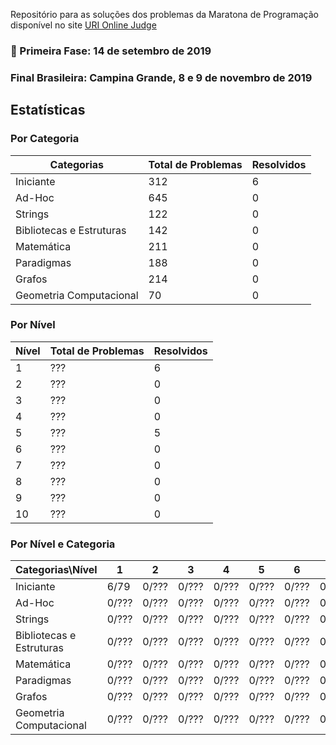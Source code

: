Repositório para as soluções dos problemas da Maratona de Programação disponível no site [URI Online Judge](https://www.urionlinejudge.com.br/)

### 🎯 Primeira Fase: 14 de setembro de 2019 
### Final Brasileira: Campina Grande, 8 e 9 de novembro de 2019



## Estatísticas

### Por Categoria

| Categorias               | Total de Problemas | Resolvidos |
|--------------------------|--------------------|------------|
| Iniciante                | 312                | 6          |
| Ad-Hoc                   | 645                | 0          |
| Strings                  | 122                | 0          |
| Bibliotecas e Estruturas | 142                | 0          |
| Matemática               | 211                | 0          |
| Paradigmas               | 188                | 0          |
| Grafos                   | 214                | 0          |
| Geometria Computacional  | 70                 | 0          |


### Por Nível

| Nível | Total de Problemas | Resolvidos |
|-------|--------------------|------------|
| 1     | ???                | 6          |
| 2     | ???                | 0          |
| 3     | ???                | 0          |
| 4     | ???                | 0          |
| 5     | ???                | 5          |
| 6     | ???                | 0          |
| 7     | ???                | 0          |
| 8     | ???                | 0          |
| 9     | ???                | 0          |
| 10    | ???                | 0          |

### Por Nível e Categoria

| Categorias\Nível         |   1   |    2  |    3  |    4  |    5  |    6  |    7  |    8  |    9  |   10  |
|--------------------------|-------|-------|-------|-------|-------|-------|-------|-------|-------|-------|
| Iniciante                | 6/79  | 0/??? | 0/??? | 0/??? | 0/??? | 0/??? | 0/??? | 0/??? | 0/10  | 0/6   |
| Ad-Hoc                   | 0/??? | 0/??? | 0/??? | 0/??? | 0/??? | 0/??? | 0/??? | 0/??? | 0/??? | 0/??? |
| Strings                  | 0/??? | 0/??? | 0/??? | 0/??? | 0/??? | 0/??? | 0/??? | 0/??? | 0/??? | 0/??? |
| Bibliotecas e Estruturas | 0/??? | 0/??? | 0/??? | 0/??? | 0/??? | 0/??? | 0/??? | 0/??? | 0/??? | 0/??? |
| Matemática               | 0/??? | 0/??? | 0/??? | 0/??? | 0/??? | 0/??? | 0/??? | 0/??? | 0/??? | 0/??? |
| Paradigmas               | 0/??? | 0/??? | 0/??? | 0/??? | 0/??? | 0/??? | 0/??? | 0/??? | 0/??? | 0/??? |
| Grafos                   | 0/??? | 0/??? | 0/??? | 0/??? | 0/??? | 0/??? | 0/??? | 0/??? | 0/??? | 0/??? |
| Geometria Computacional  | 0/??? | 0/??? | 0/??? | 0/??? | 0/??? | 0/??? | 0/??? | 0/??? | 0/??? | 0/??? |
